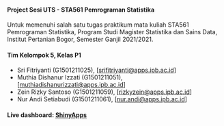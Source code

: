 #### Project Sesi UTS - STA561 Pemrograman Statistika

Untuk memenuhi salah satu tugas praktikum mata kuliah STA561 Pemrograman Statistika, Program Studi Magister Statistika dan Sains Data, Institut Pertanian Bogor, Semester Ganjil 2021/2021.


#### Tim Kelompok 5, Kelas P1

* Sri Fitriyanti (G1501211025), [srifitriyanti@apps.ipb.ac.id]
* Muthia Dishanur Izzati (G1501211051), [muthiadishanurizzati@apps.ipb.ac.id]
* Zein Rizky Santoso (G1501211059), [rizkyzein@apps.ipb.ac.id]
* Nur Andi Setiabudi (G1501211061), [nur.andi@apps.ipb.ac.id]

#### Live dashboard: [ShinyApps](https://nurandi.shinyapps.io/sta561-uts)